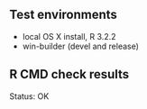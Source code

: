 ## Test environments

- local OS X install, R 3.2.2
- win-builder (devel and release)

## R CMD check results

Status: OK
